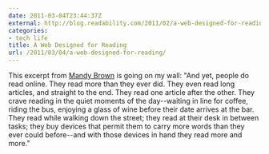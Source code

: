 ```yaml
---
date: 2011-03-04T23:44:37Z
external: http://blog.readability.com/2011/02/a-web-designed-for-reading/
categories:
- tech life
title: A Web Designed for Reading
url: /2011/03/04/a-web-designed-for-reading/
---
```


This excerpt from <a href="http://blog.readability.com/2011/02/a-web-designed-for-reading/">Mandy Brown</a> is going on my wall: "And yet, people do read online. They read more than they ever did. They even read long articles, and straight to the end. They read one article after the other. They crave reading in the quiet moments of the day--waiting in line for coffee, riding the bus, enjoying a glass of wine before their date arrives at the bar. They read while walking down the street; they read at their desk in between tasks; they buy devices that permit them to carry more words than they ever could before--and with those devices in hand they read more and more."
